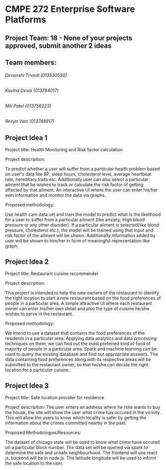 # CMPE 272 Enterprise Software Platforms

## Project Team: 18 - None of your projects approved, submit another 2 ideas 

## Team members:

###### Devanshi Trivedi (013530530)

###### Kavina Desai (013784017)

###### Mili Patel (013756223)

###### Reeya Vani (013748917)




## **Project Idea 1**

Project title: Health Monitoring and Risk factor calculation

Project description:

To predict whether a user will suffer from a particular health problem based on user's data like BP, sleep hours, cholesterol level, average heartbeat rate, hereditary traits etc.
Additionally user can also select a particular ailment that he wishes to track or calculate the risk factor of getting affected by that ailment.
An interactive UI where the user can enter his/her own information and monitor the data via graphs.

Proposed methodology:

Use health care data set and train the model to predict what is the likelihood for a user to suffer from a particular ailment (like anxiety, High blood pressure or any other disorder). 
If a particular ailment is selected(like blood pressure, cholesterol etc.), the model will be trained using that input and risk factor of the ailment will be shown. Additionally information added by user will be shown to him/her in form of meaningful representation like graph. 




## **Project Idea 2**

Project title: Restaurant cuisine recommender

Project description:

This project is intended to help the new owners of the restaurant to identify the right location to start a new restaurant based on the food preferences of people in a particular area.
A simple attractive UI where each restaurant owner can enter his/her own detail and also the type of cuisine he/she wishes to serve in the restaurant.

Proposed methodology:

We intend to use a dataset that contains the food preferences of the residents in a particular area. Applying data analytics and data processing techniques on them, we can find out the most preferred kind of food of majority of people in a particular area. Spark and machine learning can be used to query the existing database and find out appropriate answers. 
The data containing food preferences along with its respective areas will be submitted to the restaurant owner, so that he/she can decide the right location for a particular cuisine.





## **Project Idea 3**

Project title: Safe location provider for residence

Project description:
The user enters an address where he /she wants to buy the house, the site will show the user what crime has occured in the vicinity. This will allow the users to know which locality is safer by getting the information about the crimes committed nearby in the past. 

Proposed Methodologies/Resources: 

The dataset of chicago state will be used to know what crime have occured on a particular block number. The data set will be queried via spark to determine the safe and unsafe neighbourhood. The frontend will use react js, backend will be in node js. 
The latitude longitude will be used to inform the safe location to the user.



















